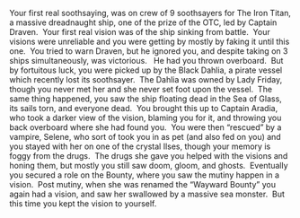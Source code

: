 Your first real soothsaying, was on crew of 9 soothsayers for The Iron Titan, a massive dreadnaught ship, one of the prize of the OTC, led by Captain Draven.  Your first real vision was of the ship sinking from battle.  Your visions were unreliable and you were getting by mostly by faking it until this one.  You tried to warn Draven, but he ignored you, and despite taking on 3 ships simultaneously, was victorious.   He had you thrown overboard.  But by fortuitous luck, you were picked up by the Black Dahlia, a pirate vessel which recently lost its soothsayer.  The Dahlia was owned by Lady Friday, though you never met her and she never set foot upon the vessel.  The same thing happened, you saw the ship floating dead in the Sea of Glass, its sails torn, and everyone dead.  You brought this up to Captain Aradia, who took a darker view of the vision, blaming you for it, and throwing you back overboard where she had found you.  You were then “rescued” by a vampire, Selene, who sort of took you in as pet (and also fed on you) and you stayed with her on one of the crystal Ilses, though your memory is foggy from the drugs.  The drugs she gave you helped with the visions and honing them, but mostly you still saw doom, gloom, and ghosts.  Eventually you secured a role on the Bounty, where you saw the mutiny happen in a vision.  Post mutiny, when she was renamed the “Wayward Bounty” you again had a vision, and saw her swallowed by a massive sea monster.  But this time you kept the vision to yourself.